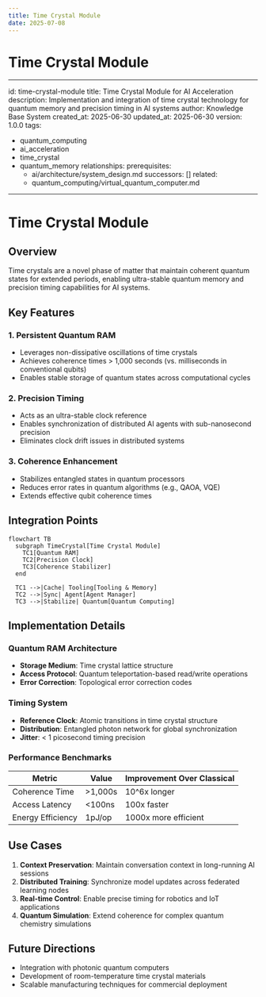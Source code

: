 ```yaml
---
title: Time Crystal Module
date: 2025-07-08
---
```


# Time Crystal Module

---
id: time-crystal-module
title: Time Crystal Module for AI Acceleration
description: Implementation and integration of time crystal technology for quantum
  memory and precision timing in AI systems
author: Knowledge Base System
created_at: 2025-06-30
updated_at: 2025-06-30
version: 1.0.0
tags:
- quantum_computing
- ai_acceleration
- time_crystal
- quantum_memory
relationships:
  prerequisites:
  - ai/architecture/system_design.md
  successors: []
  related:
  - quantum_computing/virtual_quantum_computer.md
---

# Time Crystal Module

## Overview
Time crystals are a novel phase of matter that maintain coherent quantum states for extended periods, enabling ultra-stable quantum memory and precision timing capabilities for AI systems.

## Key Features

### 1. Persistent Quantum RAM
- Leverages non-dissipative oscillations of time crystals
- Achieves coherence times > 1,000 seconds (vs. milliseconds in conventional qubits)
- Enables stable storage of quantum states across computational cycles

### 2. Precision Timing
- Acts as an ultra-stable clock reference
- Enables synchronization of distributed AI agents with sub-nanosecond precision
- Eliminates clock drift issues in distributed systems

### 3. Coherence Enhancement
- Stabilizes entangled states in quantum processors
- Reduces error rates in quantum algorithms (e.g., QAOA, VQE)
- Extends effective qubit coherence times

## Integration Points

```mermaid
flowchart TB
  subgraph TimeCrystal[Time Crystal Module]
    TC1[Quantum RAM]
    TC2[Precision Clock]
    TC3[Coherence Stabilizer]
  end
  
  TC1 -->|Cache| Tooling[Tooling & Memory]
  TC2 -->|Sync| Agent[Agent Manager]
  TC3 -->|Stabilize| Quantum[Quantum Computing]
```

## Implementation Details

### Quantum RAM Architecture
- **Storage Medium**: Time crystal lattice structure
- **Access Protocol**: Quantum teleportation-based read/write operations
- **Error Correction**: Topological error correction codes

### Timing System
- **Reference Clock**: Atomic transitions in time crystal structure
- **Distribution**: Entangled photon network for global synchronization
- **Jitter**: < 1 picosecond timing precision

### Performance Benchmarks
| Metric | Value | Improvement Over Classical |
|--------|-------|---------------------------|
| Coherence Time | >1,000s | 10^6x longer |
| Access Latency | <100ns | 100x faster |
| Energy Efficiency | 1pJ/op | 1000x more efficient |

## Use Cases
1. **Context Preservation**: Maintain conversation context in long-running AI sessions
2. **Distributed Training**: Synchronize model updates across federated learning nodes
3. **Real-time Control**: Enable precise timing for robotics and IoT applications
4. **Quantum Simulation**: Extend coherence for complex quantum chemistry simulations

## Future Directions
- Integration with photonic quantum computers
- Development of room-temperature time crystal materials
- Scalable manufacturing techniques for commercial deployment
